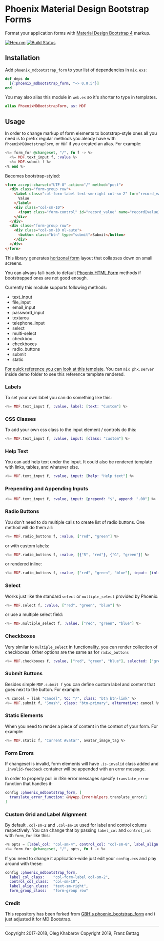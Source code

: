 # Phoenix Material Design Bootstrap Forms

Format your application forms with [Material Design Bootstrap 4](https://mdbootstrap.com) markup.

[![Hex.pm](https://img.shields.io/hexpm/v/phoenix_mdbootstrap_form.svg?style=flat)](https://hex.pm/packages/phoenix_mdbootstrap_form)
[![Build Status](https://travis-ci.org/fbettag/phoenix_mdbootstrap_form.svg?style=flat&branch=master)](https://travis-ci.org/fbettag/phoenix_mdbootstrap_form)

## Installation

Add `phoenix_mdbootstrap_form` to your list of dependencies in `mix.exs`:

```elixir
def deps do
  [{:phoenix_mdbootstrap_form, "~> 0.0.5"}]
end
```

You may also alias this module in `web.ex` so it's shorter to type in templates.

```elixir
alias PhoenixMDBootstrapForm, as: MDF
```

## Usage

In order to change markup of form elements to bootstrap-style ones all you need is
to prefix regular methods you aleady have with `PhoenixMDBootstrapForm`, or `MDF`
if you created an alias. For example:

```elixir
<%= form_for @changeset, "/", fn f -> %>
  <%= MDF.text_input f, :value %>
  <%= MDF.submit f %>
<% end %>
```

Becomes bootstrap-styled:

```html
<form accept-charset="UTF-8" action="/" method="post">
  <div class="form-group row">
    <label class="col-form-label text-sm-right col-sm-2" for="record_value">
      Value
    </label>
    <div class="col-sm-10">
      <input class="form-control" id="record_value" name="record[value]" type="text">
    </div>
  </div>
  <div class="form-group row">
    <div class="col-sm-10 ml-auto">
      <button class="btn" type="submit">Submit</button>
    </div>
  </div>
</form>
```

This library generates [horizonal form](https://mdbootstrap.com/docs/jquery/forms/basic/)
layout that collapses down on small screens.

You can always fall-back to default [Phoenix.HTML.Form](https://hexdocs.pm/phoenix_html/Phoenix.HTML.Form.html)
methods if bootstrapped ones are not good enough.

Currently this module supports following methods:

* text_input
* file_input
* email_input
* password_input
* textarea
* telephone_input
* select
* multi-select
* checkbox
* checkboxes
* radio_buttons
* submit
* static

[For quick reference you can look at this template](demo/lib/demo_web/templates/page/index.html.eex).
You can `mix phx.server` inside demo folder to see this reference template rendered.

### Labels

To set your own label you can do something like this:

```elixir
<%= MDF.text_input f, :value, label: [text: "Custom"] %>
```

### CSS Classes

To add your own css class to the input element / controls do this:

```elixir
<%= MDF.text_input f, :value, input: [class: "custom"] %>
```

### Help Text

You can add help text under the input. It could also be rendered template with
links, tables, and whatever else.

```elixir
<%= MDF.text_input f, :value, input: [help: "Help text"] %>
```

### Prepending and Appending Inputs

```elixir
<%= MDF.text_input f, :value, input: [prepend: "$", append: ".00"] %>
```

### Radio Buttons

You don't need to do multiple calls to create list of radio buttons. One method
will do them all:

```elixir
<%= MDF.radio_buttons f, :value, ["red", "green"] %>
```

or with custom labels:

```elixir
<%= MDF.radio_buttons f, :value, [{"R", "red"}, {"G", "green"}] %>

```

or rendered inline:

```elixir
<%= MDF.radio_buttons f, :value, ["red", "green", "blue"], input: [inline: true] %>
```

### Select

Works just like the standard `select` or `multiple_select` provided by Phoenix:

```elixir
<%= MDF.select f, :value, ["red", "green", "blue"] %>
```

or use a multiple select field:

```elixir
<%= MDF.multiple_select f, :value, ["red", "green", "blue"] %>
```

### Checkboxes

Very similar to `multiple_select` in functionality, you can render collection of
checkboxes. Other options are the same as for `radio_buttons`

```elixir
<%= MDF.checkboxes f, :value, ["red", "green", "blue"], selected: ["green"] %>
```


### Submit Buttons

Besides simple `MDF.submit f` you can define custom label and content that goes
next to the button. For example:

```elixir
<% cancel = link "Cancel", to: "/", class: "btn btn-link" %>
<%= MDF.submit f, "Smash", class: "btn-primary", alternative: cancel %>
```

### Static Elements

When you need to render a piece of content in the context of your form. For example:

```elixir
<%= MDF.static f, "Current Avatar", avatar_image_tag %>
```

### Form Errors

If changeset is invalid, form elements will have `.is-invalid` class added and
`.invalid-feedback` container will be appended with an error message.

In order to properly pull in i18n error messages specify `translate_error`
function that handles it:

```elixir
config :phoenix_mdbootstrap_form, [
  translate_error_function: &MyApp.ErrorHelpers.translate_error/1
]
```

### Custom Grid and Label Alignment

By default `.col-sm-2` and `.col-sm-10` used for label and control colums respectively.
You can change that by passing `label_col` and `control_col` with `form_for` like this:

```elixir
<% opts = [label_col: "col-sm-4", control_col: "col-sm-8", label_align: "text-sm-left"] %>
<%= form_for @changeset, "/", opts, fn f -> %>

```

If you need to change it application-wide just edit your `config.exs` and play around with these:

```elixir
config :phoenix_mdbootstrap_form,
  label_col_class:    "col-form-label col-sm-2",
  control_col_class:  "col-sm-10",
  label_align_class:  "text-sm-right",
  form_group_class:   "form-group row"

```

### Credit

This repository has been forked from [GBH's phoenix_bootstrap_form](https://github.com/GBH/phoenix_bootstrap_form) and i just adjusted it for MD Bootstrap.


---

Copyright 2017-2018, Oleg Khabarov
Copyright 2019, Franz Bettag
